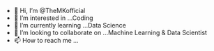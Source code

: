 - 👋 Hi, I’m @TheMKofficial
- 👀 I’m interested in ...Coding
- 🌱 I’m currently learning ...Data Science
- 💞️ I’m looking to collaborate on ...Machine Learning & Data Scientist
- 📫 How to reach me ...

<!---
TheMKofficial/TheMKofficial is a ✨ special ✨ repository because its `README.md` (this file) appears on your GitHub profile.
You can click the Preview link to take a look at your changes.
--->
